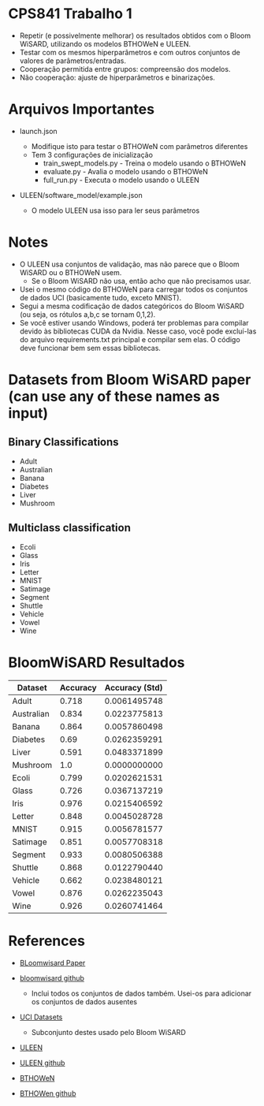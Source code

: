 # CPS841 Trabalho 1 
* Repetir (e possivelmente melhorar) os resultados obtidos com o Bloom WiSARD, utilizando os modelos BTHOWeN e ULEEN.
* Testar com os mesmos hiperparâmetros e com outros conjuntos de valores de parâmetros/entradas.
* Cooperação permitida entre grupos: compreensão dos modelos.
* Não cooperação: ajuste de hiperparâmetros e binarizações.

# Arquivos Importantes
* launch.json
    - Modifique isto para testar o BTHOWeN com parâmetros diferentes
    - Tem 3 configurações de inicialização
        - train_swept_models.py - Treina o modelo usando o BTHOWeN
        - evaluate.py - Avalia o modelo usando o BTHOWeN
        - full_run.py - Executa o modelo usando o ULEEN

* ULEEN/software_model/example.json
    - O modelo ULEEN usa isso para ler seus parâmetros

# Notes
* O ULEEN usa conjuntos de validação, mas não parece que o Bloom WiSARD ou o BTHOWeN usem.
    - Se o Bloom WiSARD não usa, então acho que não precisamos usar.
* Usei o mesmo código do BTHOWeN para carregar todos os conjuntos de dados UCI (basicamente tudo, exceto MNIST).
* Segui a mesma codificação de dados categóricos do Bloom WiSARD (ou seja, os rótulos a,b,c se tornam 0,1,2).
* Se você estiver usando Windows, poderá ter problemas para compilar devido às bibliotecas CUDA da Nvidia. Nesse caso, você pode excluí-las do arquivo requirements.txt principal e compilar sem elas. O código deve funcionar bem sem essas bibliotecas.


# Datasets from Bloom WiSARD paper (can use any of these names as input)
## Binary Classifications
* Adult
* Australian
* Banana
* Diabetes
* Liver
* Mushroom

## Multiclass classification
* Ecoli
* Glass
* Iris
* Letter
* MNIST
* Satimage
* Segment
* Shuttle
* Vehicle
* Vowel
* Wine

# BloomWiSARD Resultados

| Dataset    | Accuracy | Accuracy (Std) |
|------------|----------|----------------|
| Adult      | 0.718    | 0.0061495748   |
| Australian | 0.834    | 0.0223775813   |
| Banana     | 0.864    | 0.0057860498   |
| Diabetes   | 0.69    | 0.0262359291   |
| Liver      | 0.591    | 0.0483371899   |
| Mushroom   | 1.0    | 0.0000000000   |
| Ecoli      | 0.799    | 0.0202621531   |
| Glass      | 0.726    | 0.0367137219   |
| Iris       | 0.976    | 0.0215406592   |
| Letter     | 0.848    | 0.0045028728   |
| MNIST      | 0.915    | 0.0056781577   |
| Satimage   | 0.851    | 0.0057708318   |
| Segment    | 0.933    | 0.0080506388   |
| Shuttle    | 0.868    | 0.0122790440   |
| Vehicle    | 0.662    | 0.0238480121   |
| Vowel      | 0.876    | 0.0262235043   |
| Wine       | 0.926    | 0.0260741464   |

# References
* [BLoomwisard Paper](https://moodle.cos.ufrj.br/pluginfile.php/57035/mod_resource/content/1/1-s2.0-S0925231220305105-main-2.pdf)
* [bloomwisard github](https://github.com/leandro-santiago/bloomwisard)
    - Inclui todos os conjuntos de dados também. Usei-os para adicionar os conjuntos de dados ausentes

* [UCI Datasets](https://archive.ics.uci.edu/datasets)
    - Subconjunto destes usado pelo Bloom WiSARD

* [ULEEN](https://dl.acm.org/doi/epdf/10.1145/3629522)
* [ULEEN github](https://github.com/ZSusskind/ULEEN)

* [BTHOWeN](https://moodle.cos.ufrj.br/pluginfile.php/57024/mod_resource/content/1/3559009.3569680.pdf)
* [BTHOWen github](https://github.com/ZSusskind/BTHOWeN)
